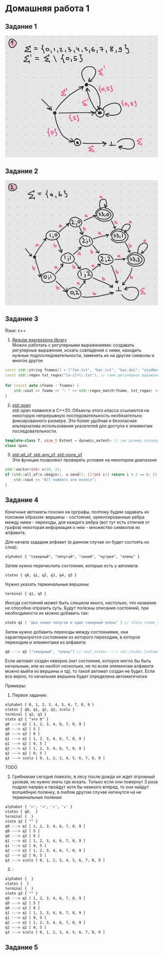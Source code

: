 # Домашняя работа 1
## Задание 1
![](https://raw.githubusercontent.com/Fawentus/fl-2021-hse-win/HW01/pictures/first.jpg)
## Задание 2
![](https://raw.githubusercontent.com/Fawentus/fl-2021-hse-win/HW01/pictures/second.jpg)
## Задание 3
Язык: c++
1. [Regular expressions library](https://en.cppreference.com/w/cpp/regex)  
Можно работать с регулярными выражениями: создавать регулярные выражения, искать совпадения с ними, находить нужные подпоследовательности, заменять их на другие символы и многое другое
```c++
const std::string fnames[] = {"foo.txt", "bar.txt", "baz.dat", "zoidberg"};
const std::regex txt_regex("[a-z]+\\.txt"); // само регулярное выражение
 
for (const auto &fname : fnames) {
    std::cout << fname << ": " << std::regex_match(fname, txt_regex) << '\n'; // выводит, соответствует ли строка регулярному выражению
}
```
2. [std::span](https://en.cppreference.com/w/cpp/container/span)  
std::span появился в C++20. Объекты этого класса ссылаются на некоторую непрерывную последовательность необязательно фиксированного размера. 
Это более удобная и безопасная альтернатива использования указателей для доступа к элементам последовательности.
```c++
template<class T, size_t Extent = dynamic_extent> // так размер последовательности будет указан во время выполнения
class span;
```
3. [std::all_of, std::any_of, std::none_of](https://en.cppreference.com/w/cpp/algorithm/all_any_none_of)  
Эти функции позволяют проверять условие на некотором диапазоне
```c++
std::vector<int> v(10, 2);
if (std::all_of(v.cbegin(), v.cend(), [](int i){ return i % 2 == 0; })) {
    std::cout << "All numbers are even\n";
}
```
## Задание 4
Конечные автоматы похожи на орграфы, поэтому будем задавать их похожим образом: вершины - состояния, ориентированные ребра между ними - переходы, для каждого ребра
(вот тут есть отличия от графов) некоторая информация о нем - множество символов из алфавита.  
  
Для начала зададим алфавит (в данном случае он будет состоять из слов):
```
alphabet { "северный", "попугай", "синий", "нутрия", "олень" }
```
  
Затем нужно перечислить состояния, которые есть у автомата:
```
states { q0, q1, q2, q3, q4, q5 }
```
  
Нужно указать терминальные вершины:
```
terminal { q1, q5 }
```
  
Иногда состояний может быть слишком много, настолько, что название не способно отразить суть. Будут полезны описания состояний, при необходимости их можно добавить так:
```c++
state q1 { "два синих попугая и один северный олень" } // state <name_state> { <description> }
```
  
Затем нужно добавить переходы между состояниями, они характеризуются состоянием из которого переходим, в которое переходим и элементами из алфавита:
```c++
q0 ---> q5 ["северный", "олень"] // <out_state> ---> <in_state> [<elements_of_alphabet>]
```
  
Если автомат создан неверно (нет состояния, которое могло бы быть начальным, или их наобот несколько, не по всем элементам алфавита можно выйти из вершины и тд), то такой автомат создан не будет. Если все верно, то начальная вершина будет определена автоматически
  
Примеры:
1. Первое задание:
```
alphabet { 0, 1, 2, 3, 4, 5, 6, 7, 8, 9 }
states { q0, q1, q2, q3, scolo }
terminal { q2, q3 }
state q3 { "это 0" }
q0 ---> q1 [ 1, 2, 3, 4, 6, 7, 8, 9 ]
q0 ---> q2 [ 5 ]
q0 ---> q3 [ 0 ]
q1 ---> q1 [ 1, 2, 3, 4, 6, 7, 8, 9 ]
q1 ---> q2 [ 0, 5 ]
q2 ---> q1 [ 1, 2, 3, 4, 6, 7, 8, 9 ]
q2 ---> q2 [ 0, 5 ]
q3 ---> scolo [ 0, 1, 2, 3, 4, 5, 6, 7, 8, 9 ]
```

TODO

2. Грибникам сегодня повезло, в лесу после дождя их ждет огромный урожай, но нужно знать где искать. Только если они повернут 3 раза подрял напрво и пройдут хотя бы немного вперед, то они найдут волшебную полянку, в любом другом случае наткнутся на не терминальные полянки:
```
alphabet { '←', '→', '↑', '↓' }
states { q0,  }
terminal {  }
state q3 { "" }
q0 ---> q1 [ 1, 2, 3, 4, 6, 7, 8, 9 ]
q0 ---> q2 [ 5 ]
q0 ---> q3 [ 0 ]
q1 ---> q1 [ 1, 2, 3, 4, 6, 7, 8, 9 ]
q1 ---> q2 [ 0, 5 ]
q2 ---> q1 [ 1, 2, 3, 4, 6, 7, 8, 9 ]
q2 ---> q2 [ 0, 5 ]
q3 ---> scolo [ 0, 1, 2, 3, 4, 5, 6, 7, 8, 9 ]
```

3. :
```
alphabet {  }
states {  }
terminal {  }
state q3 { "" }
q0 ---> q1 [ 1, 2, 3, 4, 6, 7, 8, 9 ]
q0 ---> q2 [ 5 ]
q0 ---> q3 [ 0 ]
q1 ---> q1 [ 1, 2, 3, 4, 6, 7, 8, 9 ]
q1 ---> q2 [ 0, 5 ]
q2 ---> q1 [ 1, 2, 3, 4, 6, 7, 8, 9 ]
q2 ---> q2 [ 0, 5 ]
q3 ---> scolo [ 0, 1, 2, 3, 4, 5, 6, 7, 8, 9 ]
```
## Задание 5

